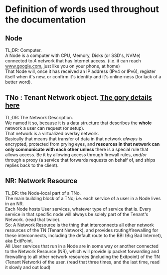 # Definition of words used throughout the documentation

## Node

TL;DR: Computer.  
 A Node is a computer with CPU, Memory, Disks (or SSD's, NVMe) connected to _A_ network that has Internet access. (i.e. it can reach www.google.com, just like you on your phone, at home)  
 That Node will, once it has received an IP address (IPv4 or IPv6), register itself when it's new, or confirm it's identity and it's online-ness (for lack of a better word).

## TNo : Tenant Network object. [The gory details here](https://github.com/threefoldtech/zosbase/blob/master/modules/network.go)

TL;DR: The Network Description.  
 We named it so, because it is a data structure that describes the **whole** network a user can request (or setup).  
 That network is a virtualized overlay network.  
 Basically that means that transfer of data in that network _always_ is encrypted, protected from prying eyes, and **resources in that network can only communicate with each other** **unless** there is a special rule that allows access. Be it by allowing access through firewall rules, _and/or_ through a proxy (a service that forwards requests on behalf of, and ships replies back to the client).

## NR: Network Resource

TL;DR: the Node-local part of a TNo.  
 The main building block of a TNo; i.e. each service of a user in a Node lives in an NR.  
 Each Node hosts User services, whatever type of service that is. Every service in that specific node will always be solely part of the Tenant's Network. (read that twice).  
 So: A Network Resource is the thing that interconnects all other network resources of the TN (Tenant Network), and provides routing/firewalling for these interconnects, including the default route to the BBI (Big Bad Internet), aka ExitPoint.  
 All User services that run in a Node are in some way or another connected to the Network Resource (NR), which will provide ip packet forwarding and firewalling to all other network resources (including the Exitpoint) of the TN (Tenant Network) of the user. (read that three times, and the last time, read it slowly and out loud)
